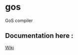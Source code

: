 # gos
GoS compiler

## Documentation here :
[Wiki](https://github.com/cheikhshift/Gopher-Sauce/wiki)
